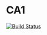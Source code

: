 # CA1
[![Build Status](https://travis-ci.org/cprejler/CA1.svg?branch=master)](https://travis-ci.org/cprejler/CA1)
